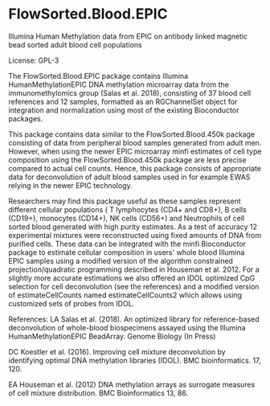 # FlowSorted.Blood.EPIC

Illumina Human Methylation data from EPIC on antibody linked magnetic bead sorted adult blood cell populations

License: GPL-3

The FlowSorted.Blood.EPIC package contains Illumina HumanMethylationEPIC DNA methylation microarray data from the immunomethylomics group (Salas et al. 2018), consisting of 37 blood cell references and 12 samples, formatted as an RGChannelSet object for integration and normalization using most of the existing Bioconductor packages.

This package contains data similar to the FlowSorted.Blood.450k package consisting of data from peripheral blood samples generated from adult men. However, when using the newer EPIC microarray minfi estimates of cell type composition using the FlowSorted.Blood.450k package are less precise compared to actual cell counts. Hence, this package consists of appropriate data for deconvolution of adult blood samples used in for example EWAS relying in the newer EPIC technology.

Researchers may find this package useful as these samples represent different cellular populations ( T lymphocytes (CD4+ and CD8+), B cells (CD19+), monocytes (CD14+), NK cells (CD56+) and Neutrophils of cell sorted blood generated with high purity estimates. As a test of accuracy 12 experimental mixtures were reconstructed using fixed amounts of DNA from purified cells. These data can be integrated with the minfi Bioconductor package to estimate cellular composition in users' whole blood Illumina EPIC samples using a modified version of the algorithm constrained projection/quadratic programming described in Houseman et al. 2012. For a slightly more accurate estimations we also offered an IDOL optimized CpG selection for cell deconvolution (see the references) and a modified version of estimateCellCounts named estimateCellCounts2 which allows using customized sets of probes from IDOL.

References: 
LA Salas et al. (2018). An optimized library for reference-based deconvolution of whole-blood biospecimens assayed using the  Illumina HumanMethylationEPIC BeadArray. Genome Biology (In Press)

DC Koestler et al. (2016). Improving cell mixture deconvolution by identifying optimal DNA methylation libraries (IDOL). BMC bioinformatics. 17, 120.

EA Houseman et al. (2012) DNA methylation arrays as surrogate measures of cell mixture distribution. BMC Bioinformatics 13, 86.


